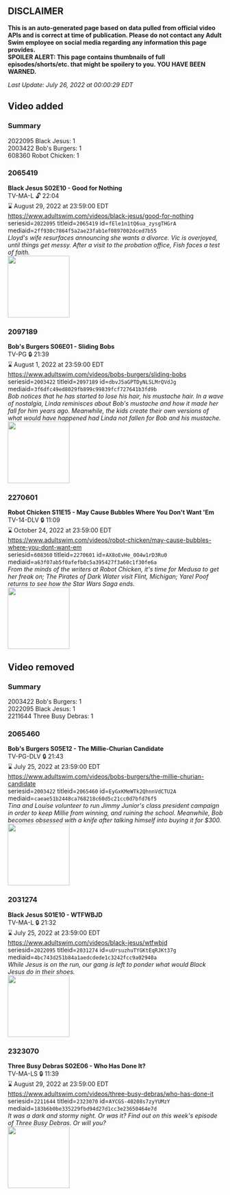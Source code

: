 ## DISCLAIMER
**This is an auto-generated page based on data pulled from official video APIs and is correct at time of publication. Please do not contact any Adult Swim employee on social media regarding any information this page provides.**  
**SPOILER ALERT: This page contains thumbnails of full episodes/shorts/etc. that might be spoilery to you. YOU HAVE BEEN WARNED.**  

_Last Update: July 26, 2022 at 00:00:29 EDT_
## Video added
### Summary
2022095 Black Jesus: 1  
2003422 Bob's Burgers: 1  
608360 Robot Chicken: 1  
### 2065419
**Black Jesus S02E10 - Good for Nothing**  
TV-MA-L 🔓 22:04  
⌛ August 29, 2022 at 23:59:00 EDT  
https://www.adultswim.com/videos/black-jesus/good-for-nothing  
seriesid=`2022095` titleid=`2065419` id=`fEle1n1tQ6ua_zysgTHGrA` mediaid=`2ff930c7864f5a2ae23fab1ef0897002dced7b55`  
_Lloyd's wife resurfaces announcing she wants a divorce. Vic is overjoyed, until things get messy. After a visit to the probation office, Fish faces a test of faith._  
<a href="https://media.cdn.adultswim.com/uploads/20200226/thumbnails/2_20226171523-blackjesus_210_dup-20151104.jpg"><img src="https://media.cdn.adultswim.com/uploads/20200226/thumbnails/2_20226171523-blackjesus_210_dup-20151104.jpg" height="144px" /></a>
### 2097189
**Bob's Burgers S06E01 - Sliding Bobs**  
TV-PG 🔒 21:39  
⌛ August 1, 2022 at 23:59:00 EDT  
https://www.adultswim.com/videos/bobs-burgers/sliding-bobs  
seriesid=`2003422` titleid=`2097189` id=`dbvJ5aGPTDyNLSLMrQVdJg` mediaid=`3f6dfc49ed8029fb899c99839fcf727641b3fd9b`  
_Bob notices that he has started to lose his hair, his mustache hair. In a wave of nostalgia, Linda reminisces about Bob's mustache and how it made her fall for him years ago. Meanwhile, the kids create their own versions of what would have happened had Linda not fallen for Bob and his mustache._  
<a href="https://i.cdn.turner.com/adultswim/big/video/sliding-bobs/bobsburgers_510_air_cid-2WTXF.jpg"><img src="https://i.cdn.turner.com/adultswim/big/video/sliding-bobs/bobsburgers_510_air_cid-2WTXF.jpg" height="144px" /></a>
### 2270601
**Robot Chicken S11E15 - May Cause Bubbles Where You Don't Want 'Em**  
TV-14-DLV 🔒 11:09  
⌛ October 24, 2022 at 23:59:00 EDT  
https://www.adultswim.com/videos/robot-chicken/may-cause-bubbles-where-you-dont-want-em  
seriesid=`608360` titleid=`2270601` id=`AX8oEvHe_0O4w1rD3Ru0` mediaid=`a63f07ab5f0afefb0c5a395427f3a60c1f30fe6a`  
_From the minds of the writers at Robot Chicken, it's time for Medusa to get her freak on; The Pirates of Dark Water visit Flint, Michigan; Yarel Poof returns to see how the Star Wars Saga ends._  
<a href="https://media.cdn.adultswim.com/uploads/20220223/thumbnails/2_222231433133-RobotChicken_1114_MayCauseBubblesWhereYouWantEm.png"><img src="https://media.cdn.adultswim.com/uploads/20220223/thumbnails/2_222231433133-RobotChicken_1114_MayCauseBubblesWhereYouWantEm.png" height="144px" /></a>
## Video removed
### Summary
2003422 Bob's Burgers: 1  
2022095 Black Jesus: 1  
2211644 Three Busy Debras: 1  
### 2065460
**Bob's Burgers S05E12 - The Millie-Churian Candidate**  
TV-PG-DLV 🔒 21:43  
⌛ July 25, 2022 at 23:59:00 EDT  
https://www.adultswim.com/videos/bobs-burgers/the-millie-churian-candidate  
seriesid=`2003422` titleid=`2065460` id=`EyGxKMeWTk2QhnnVdCTU2A` mediaid=`caeae51b2448ca768218c60d5c21cc0d7bfd76f5`  
_Tina and Louise volunteer to run Jimmy Junior's class president campaign in order to keep Millie from winning, and ruining the school. Meanwhile, Bob becomes obsessed with a knife after talking himself into buying it for $300._  
<a href="https://i.cdn.turner.com/adultswim/big/video/the-millie-churian-candidate/bobsburgers_421_air_cid-2MWD2.jpg"><img src="https://i.cdn.turner.com/adultswim/big/video/the-millie-churian-candidate/bobsburgers_421_air_cid-2MWD2.jpg" height="144px" /></a>
### 2031274
**Black Jesus S01E10 - WTFWBJD**  
TV-MA-L 🔒 21:32  
⌛ July 25, 2022 at 23:59:00 EDT  
https://www.adultswim.com/videos/black-jesus/wtfwbjd  
seriesid=`2022095` titleid=`2031274` id=`uUrsuzhuTYGKtEqRJKt37g` mediaid=`4bc743d251b84a1aedcdede1c3242fcc9a02940a`  
_While Jesus is on the run, our gang is left to ponder what would Black Jesus do in their shoes._  
<a href="https://media.cdn.adultswim.com/uploads/20200226/thumbnails/2_20226179544-blackjesus_010_dup-20140822.jpg"><img src="https://media.cdn.adultswim.com/uploads/20200226/thumbnails/2_20226179544-blackjesus_010_dup-20140822.jpg" height="144px" /></a>
### 2323070
**Three Busy Debras S02E06 - Who Has Done It?**  
TV-MA-LS 🔒 11:39  
⌛ August 29, 2022 at 23:59:00 EDT  
https://www.adultswim.com/videos/three-busy-debras/who-has-done-it  
seriesid=`2211644` titleid=`2323070` id=`AYCGS-40208s7zyYUMzY` mediaid=`183b6b0be335229fbd94d27d1cc3e23650464e7d`  
_It was a dark and stormy night. Or was it? Find out on this week's episode of Three Busy Debras. Or will you?_  
<a href="https://media.cdn.adultswim.com/uploads/20220502/thumbnails/2_22521542342-ThreeBusyDebras_207_WhoHasDoneIt.png"><img src="https://media.cdn.adultswim.com/uploads/20220502/thumbnails/2_22521542342-ThreeBusyDebras_207_WhoHasDoneIt.png" height="144px" /></a>
